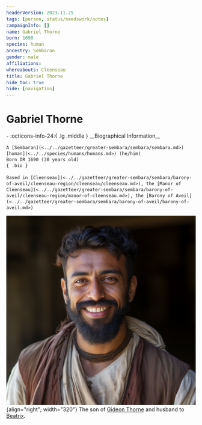 ```yaml
---
headerVersion: 2023.11.25
tags: [person, status/needswork/notes]
campaignInfo: []
name: Gabriel Thorne
born: 1690
species: human
ancestry: Sembaran
gender: male
affiliations:
whereabouts: Cleenseau
title: Gabriel Thorne
hide_toc: true
hide: [navigation]
---
```

# Gabriel Thorne
<div class="grid cards ext-narrow-margin ext-one-column" markdown>
- :octicons-info-24:{ .lg .middle } __Biographical Information__

    A [Sembaran](<../../gazetteer/greater-sembara/sembara/sembara.md>) [human](<../../species/humans/humans.md>) (he/him)  
    Born DR 1690 (30 years old)  
    { .bio }

    Based in [Cleenseau](<../../gazetteer/greater-sembara/sembara/barony-of-aveil/cleenseau-region/cleenseau/cleenseau.md>), the [Manor of Cleenseau](<../../gazetteer/greater-sembara/sembara/barony-of-aveil/cleenseau-region/manor-of-cleenseau.md>), the [Barony of Aveil](<../../gazetteer/greater-sembara/sembara/barony-of-aveil/barony-of-aveil.md>)
</div>


![Gabriel Thorne](../../assets/gabriel-thorne.png){align="right"; width="320"} The son of [Gideon Thorne](<./gideon-thorne.md>) and husband to [Beatrix](<./beatrix-thorne.md>).
